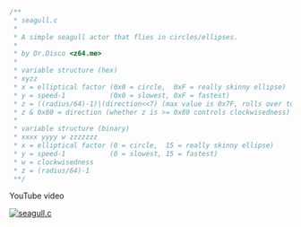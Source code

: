 ```C
/**
 * seagull.c
 *
 * A simple seagull actor that flies in circles/ellipses.
 *
 * by Dr.Disco <z64.me>
 *
 * variable structure (hex)
 * xyzz
 * x = elliptical factor (0x0 = circle,  0xF = really skinny ellipse)
 * y = speed-1           (0x0 = slowest, 0xF = fastest)
 * z = ((radius/64)-1)|(direction<<7) (max value is 0x7F, rolls over to minimum starting at 0x80)
 * z & 0x80 = direction (whether z is >= 0x80 controls clockwisedness)
 *
 * variable structure (binary)
 * xxxx yyyy w zzzzzzz
 * x = elliptical factor (0 = circle,  15 = really skinny ellipse)
 * y = speed-1           (0 = slowest, 15 = fastest)
 * w = clockwisedness
 * z = (radius/64)-1
 **/
```

YouTube video

[![seagull.c](http://img.youtube.com/vi/8laOFLsuNHs/0.jpg)](http://www.youtube.com/watch?v=8laOFLsuNHs)
